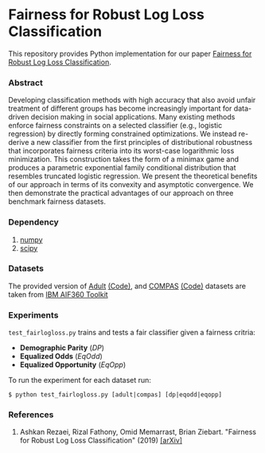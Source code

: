 # Fairness for Robust Log Loss Classification

This repository provides Python implementation for our paper [Fairness for Robust Log Loss Classification](https://arxiv.org/abs/1903.03910).

### Abstract

Developing classification methods with high accuracy that also avoid unfair treatment of different groups has become increasingly important for data-driven decision making in social applications. Many existing methods enforce fairness constraints on a selected classifier (e.g., logistic regression) by directly forming constrained optimizations. We instead re-derive a new classifier from the first principles of distributional robustness that incorporates fairness criteria into its worst-case logarithmic loss minimization. This construction takes the form of a minimax game and produces a parametric exponential family conditional distribution that resembles truncated logistic regression. We present the theoretical benefits of our approach in terms of its convexity and asymptotic convergence. We then demonstrate the practical advantages of our approach on three benchmark fairness datasets.

### Dependency

1. [numpy](https://www.scipy.org/scipylib/download.html)
2. [scipy](https://www.scipy.org/scipylib/download.html)

### Datasets

The provided version of [Adult](https://github.com/IBM/AIF360/blob/master/aif360/data/raw/adult/README.md) [(Code)](https://github.com/IBM/AIF360/blob/master/aif360/datasets/adult_dataset.py), and [COMPAS](https://github.com/IBM/AIF360/blob/master/aif360/data/raw/compas/README.md) [(Code)](https://github.com/IBM/AIF360/blob/master/aif360/datasets/compas_dataset.py) datasets are taken from [IBM AIF360 Toolkit](https://github.com/IBM/AIF360)
 
### Experiments

`test_fairlogloss.py` trains and tests a fair classifier given a fairness critria:
* **Demographic Parity** (*DP*)
* **Equalized Odds** (*EqOdd*)
* **Equalized Opportunity** (*EqOpp*)

To run the experiment for each dataset run:

```console
$ python test_fairlogloss.py [adult|compas] [dp|eqodd|eqopp] 
```

### References

1. Ashkan Rezaei, Rizal Fathony, Omid Memarrast, Brian Ziebart. "Fairness for Robust Log Loss Classification" (2019) [[arXiv]](https://arxiv.org/abs/1903.03910)
